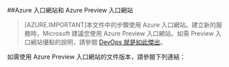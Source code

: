 ##Azure 入口網站和 Azure Preview 入口網站

> [AZURE.IMPORTANT]本文件中的步驟使用 Azure 入口網站。建立新的服務時，Microsoft 建議您使用 Azure Preview 入口網站。如需 Preview 入口網站優點的說明，請參閱 [DevOps 就是如此傑出](http://azure.microsoft.com/overview/preview-portal/)。

如需使用 Azure Preview 入口網站的文件版本，請參閱下列連結：

<!---HONumber=August15_HO8-->